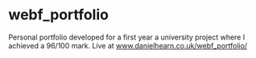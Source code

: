 # webf_portfolio
Personal portfolio developed for a first year a university project where I achieved a 96/100 mark.
Live at www.danielhearn.co.uk/webf_portfolio/
